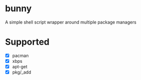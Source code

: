 # bunny
A simple shell script wrapper around multiple package managers

# Supported
- [x] pacman
- [x] xbps
- [x] apt-get
- [x] pkg/_add
